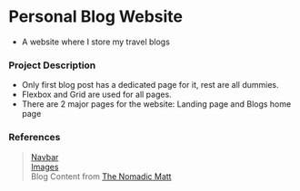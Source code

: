 # Personal Blog Website
* A website where I store my travel blogs

### Project Description
* Only first blog post has a dedicated page for it, rest are all dummies.
* Flexbox and Grid are used for all pages.
* There are 2 major pages for the website: Landing page and Blogs home page

### References
> [Navbar](https://itnext.io/how-to-build-a-responsive-navbar-using-flexbox-and-javascript-eb0af24f19bf)  
> [Images](https://pixabay.com/)  
> Blog Content from [The Nomadic Matt](https://www.nomadicmatt.com/)
